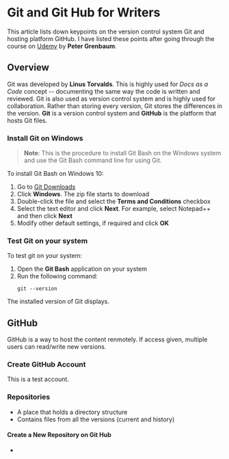# Git and Git Hub for Writers
This article lists down keypoints on the version control system Git and hosting platform GitHub. I have listed these points after going through the course on [Udemy](https://udemy.com) by **Peter Grenbaum**.
## Overview
Git was developed by **Linus Torvalds**. This is highly used for *Docs as a Code* concept -- documenting the same way the code is written and reviewed.
Git is also used as version control system and is highly used for collaboration. Rather than storing every version, Git stores the differences in the version.
**Git** is a version control system and **GitHub** is the platform that hosts Git files.

### Install Git on Windows
 
> **Note**: This is the procedure to install Git Bash on the Windows system and use the Git Bash command line for using Git.

To install Git Bash on Windows 10:
1. Go to [Git Downloads](https://git.scm.com/downloads)
2. Click **Windows**. The zip file starts to download
3. Double-click the file and select the **Terms and Conditions** checkbox
4. Select the text editor and click **Next**. For example, select Notepad++ and then click **Next**
5. Modify other default settings, if required and click **OK**

### Test Git on your system

To test git on your system:
1. Open the **Git Bash** application on your system
2. Run the following command:
   ```
   git --version
   ```
 The installed version of Git displays.
 
 ## GitHub
 GitHub is a way to host the content renmotely. If access given, multiple users can read/write new versions.
 
 ### Create GitHub Account
 This is a test account.
 
 ### Repositories
 + A place that holds a directory structure
 + Contains files from all the versions (current and history)
 
 #### Create a New Repository on Git Hub
 
 + 
 

